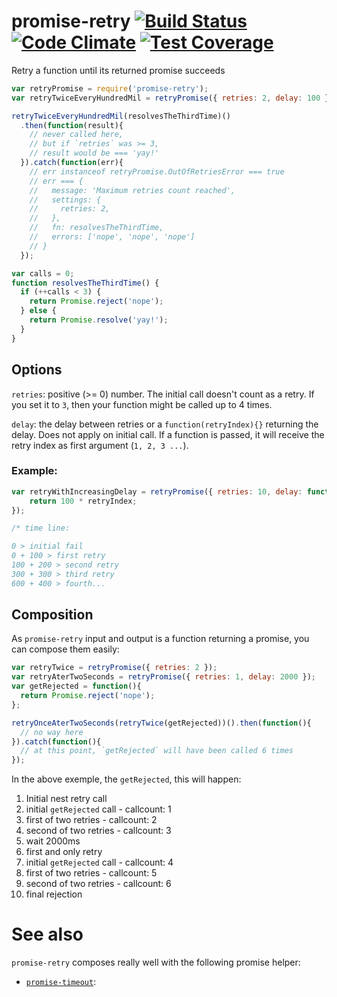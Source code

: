 # promise-retry [![Build Status](https://travis-ci.org/songkick/promise-retry.svg)](https://travis-ci.org/songkick/promise-retry) [![Code Climate](https://codeclimate.com/github/songkick/promise-retry/badges/gpa.svg)](https://codeclimate.com/github/songkick/promise-retry) [![Test Coverage](https://codeclimate.com/github/songkick/promise-retry/badges/coverage.svg)](https://codeclimate.com/github/songkick/promise-retry/coverage)

Retry a function until its returned promise succeeds

```js
var retryPromise = require('promise-retry');
var retryTwiceEveryHundredMil = retryPromise({ retries: 2, delay: 100 });

retryTwiceEveryHundredMil(resolvesTheThirdTime)()
  .then(function(result){
    // never called here,
    // but if `retries` was >= 3,
    // result would be === 'yay!'
  }).catch(function(err){
    // err instanceof retryPromise.OutOfRetriesError === true
    // err === {
    //   message: 'Maximum retries count reached',
    //   settings: {
    //     retries: 2,
    //   },
    //   fn: resolvesTheThirdTime,
    //   errors: ['nope', 'nope', 'nope']
    // }
  });

var calls = 0;
function resolvesTheThirdTime() {
  if (++calls < 3) {
    return Promise.reject('nope');
  } else {
    return Promise.resolve('yay!');
  }
}
```

## Options

`retries`: positive (>= 0) number. The initial call doesn't count as a retry. If you set it to `3`, then your function might be called up to 4 times.

`delay`: the delay between retries or a `function(retryIndex){}` returning the delay. Does not apply on initial call. If a function is passed, it will receive the retry index as first argument (`1, 2, 3 ...`).

### Example:

```js
var retryWithIncreasingDelay = retryPromise({ retries: 10, delay: function(retryIndex) {
    return 100 * retryIndex;
});

/* time line:

0 > initial fail
0 + 100 > first retry
100 + 200 > second retry
300 + 300 > third retry
600 + 400 > fourth...

```

## Composition

As `promise-retry` input and output is a function returning a promise, you can compose them easily:

```js
var retryTwice = retryPromise({ retries: 2 });
var retryAterTwoSeconds = retryPromise({ retries: 1, delay: 2000 });
var getRejected = function(){
  return Promise.reject('nope');
};

retryOnceAterTwoSeconds(retryTwice(getRejected))().then(function(){
  // no way here
}).catch(function(){
  // at this point, `getRejected` will have been called 6 times
});
```

In the above exemple, the `getRejected`, this will happen:

1. Initial nest retry call
  1. initial `getRejected` call - callcount: 1
  1. first of two retries - callcount: 2
  1. second of two retries - callcount: 3
1. wait 2000ms
1. first and only retry
  1. initial `getRejected` call - callcount: 4
  1. first of two retries - callcount: 5
  1. second of two retries - callcount: 6
1. final rejection

# See also

`promise-retry` composes really well with the following promise helper:

* [`promise-timeout`](https://github.com/songkick/promise-timeout):
